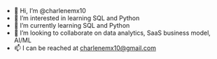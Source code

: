 - 👋 Hi, I’m @charlenemx10
- 👀 I’m interested in learning SQL and Python
- 🌱 I’m currently learning SQL and Python
- 💞️ I’m looking to collaborate on data analytics, SaaS business model, AI/ML
- 📫 I can be reached at charlenemx10@gmail.com

<!---
charlenemx10/charlenemx10 is a ✨ special ✨ repository because its `README.md` (this file) appears on your GitHub profile.
You can click the Preview link to take a look at your changes.
--->
